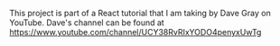 

This project is part of a React tutorial that I am taking by Dave Gray on YouTube. Dave's channel can be found at https://www.youtube.com/channel/UCY38RvRIxYODO4penyxUwTg




































































